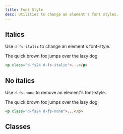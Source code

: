 ```yaml
---
title: Font Style
desc: Utilities to change an element's font styles.
---
```


## Italics

Use `d-fs-italic` to change an element's font-style.

<code-well-header class="d-d-flex d-jc-center d-fd-column d-p24 d-bgc-purple-100 d-w100p d-hmn102" custom>
  <p class="d-fs24 d-fc-purple d-fs-italic">The quick brown fox jumps over the lazy dog.</p>
</code-well-header>

```html
<p class="d-fs24 d-fs-italic">...</p>
```

## No italics

Use `d-fs-none` to remove an element's font-style.

<code-well-header class="d-d-flex d-jc-center d-fd-column d-p24 d-bgc-purple-100 d-w100p d-hmn102" custom>
  <p class="d-fs24 d-fc-purple d-fs-none">The quick brown fox jumps over the lazy dog.</p>
</code-well-header>

```html
<p class="d-fs24 d-fs-none">...</p>
```

<script setup>
  import { style } from '@data/type.json';
</script>

## Classes

<utility-class-table>
  <template #content>
    <tbody>
      <tr v-for="i in style">
        <th scope="row" class="d-ff-mono d-fc-purple d-fw-normal d-fs12">.d-fs-{{ i }}</th>
        <td class="d-ff-mono d-fc-orange d-fs12">font-style: {{ i }} !important;</td>
      </tr>
    </tbody>
  </template>
</utility-class-table>
